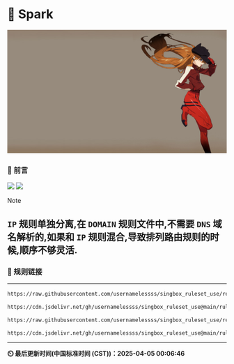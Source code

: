 
# 🧸 Spark
![](https://raw.githubusercontent.com/usernamelessss/picture-bed/main/images/202504042256831.jpg)
### 📣 前言
![](https://shields.io/badge/-移除重复规则-ff69b4) ![](https://shields.io/badge/-IP&nbsp;规则单独存放不与&nbsp;DOMAIN&nbsp;等混合-green)
> [!NOTE]
**`IP` 规则单独分离,在 `DOMAIN` 规则文件中,不需要 `DNS` 域名解析的,如果和 `IP` 规则混合,导致排列路由规则的时候,顺序不够灵活.**
---

###  🔗 规则链接
---

```url
https://raw.githubusercontent.com/usernamelessss/singbox_ruleset_use/refs/heads/main/rule/Spark/Spark_No_IP.json
```

```url
https://cdn.jsdelivr.net/gh/usernamelessss/singbox_ruleset_use@main/rule/Spark/Spark_No_IP.json
```

```url
https://raw.githubusercontent.com/usernamelessss/singbox_ruleset_use/refs/heads/main/rule/Spark/Spark_No_IP.srs
```

```url
https://cdn.jsdelivr.net/gh/usernamelessss/singbox_ruleset_use@main/rule/Spark/Spark_No_IP.srs
```

---
**⏲️ 最后更新时间(中国标准时间 (CST))：2025-04-05 00:06:46**